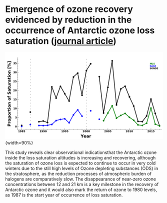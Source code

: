 <!--
.. title: Research
.. slug: research
.. date: 2020-05-07 05:52:47 UTC+05:30
.. tags: 
.. category: 
.. link: 
.. description: 
.. type: text
-->

# Emergence of ozone recovery evidenced by reduction in the occurrence of Antarctic ozone loss saturation ([journal article](https://www.nature.com/articles/s41612-018-0052-6))

![Proportion of ozone loss saturation evidenced from satellite and ozonesonde measurements.](/images/sonde11.png){width=90%}

This study reveals clear observational indicationsthat the Antarctic ozone inside the loss saturation altitudes is increasing and recovering, although the saturation of ozone loss is expected to continue to occur in very cold winters due to the still high levels of Ozone depleting substances (ODS) in the stratosphere, as the reduction processes of atmospheric burden of halogens are comparatively slow. The disappearance of near-zero ozone concentrations between 12 and 21 km is a key milestone in the recovery of Antarctic ozone and it would also mark the return of ozone to 1980 levels, as 1987 is the start year of occurrence of loss saturation.
